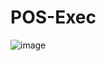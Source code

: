 # POS-Exec
 
![image](https://github.com/jasssam/POS-Exec/assets/112601706/a0e9d4b1-d3bf-4f53-9bc9-6028a83829df)
